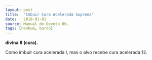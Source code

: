 ```yaml
---
layout: post
title:  "Imbuir Cura Acelerada Suprema"
date:   2018-01-01
source: Manual do Devoto 86.
tags: [nenhum, bardo]
---
```


**divina 8 (cura).**

Como imbuir cura acelerada I, mas o alvo recebe cura acelerada 12.
